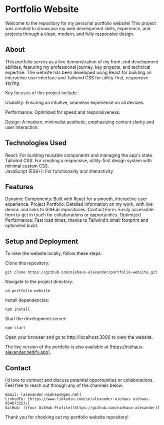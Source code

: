 # Portfolio Website

Welcome to the repository for my personal portfolio website! This project was created to showcase my web development skills, experience, and projects through a clean, modern, and fully responsive design.

## About

This portfolio serves as a live demonstration of my front-end development abilities, featuring my professional journey, key projects, and technical expertise. The website has been developed using React for building an interactive user interface and Tailwind CSS for utility-first, responsive styling.

Key focuses of this project include:

Usability: Ensuring an intuitive, seamless experience on all devices.  

Performance: Optimized for speed and responsiveness.  

Design: A modern, minimalist aesthetic, emphasizing content clarity and user interaction.  


## Technologies Used

React: For building reusable components and managing the app's state.  
Tailwind CSS: For creating a responsive, utility-first design system with minimal custom CSS.  
JavaScript (ES6+): For functionality and interactivity.  

## Features

Dynamic Components: Built with React for a smooth, interactive user experience.
Project Portfolio: Detailed information on my work, with live demos and links to GitHub repositories.
Contact Form: Easily accessible form to get in touch for collaborations or opportunities.
Optimized Performance: Fast load times, thanks to Tailwind’s small footprint and optimized build.

## Setup and Deployment

To view the website locally, follow these steps:

Clone this repository:

    git clone https://github.com/niehaus-alexander/portfolio-website.git

Navigate to the project directory:

    cd portfolio-website

Install dependencies:

    npm install

Start the development server:

    npm start

Open your browser and go to http://localhost:3000 to view the website.

The live version of the portfolio is also available at [https://niehaus-alexander.netlify.app].

## Contact

I’d love to connect and discuss potential opportunities or collaborations. Feel free to reach out through any of the channels below:

    Email: [alexander.niehaus@gmx.net]
    LinkedIn: [https://www.linkedin.com/in/alexander-niehaus-niehaus-954b73257/]
    GitHub: [[Your GitHub Profile](https://github.com/niehaus-alexander)]

Thank you for checking out my portfolio website repository!
